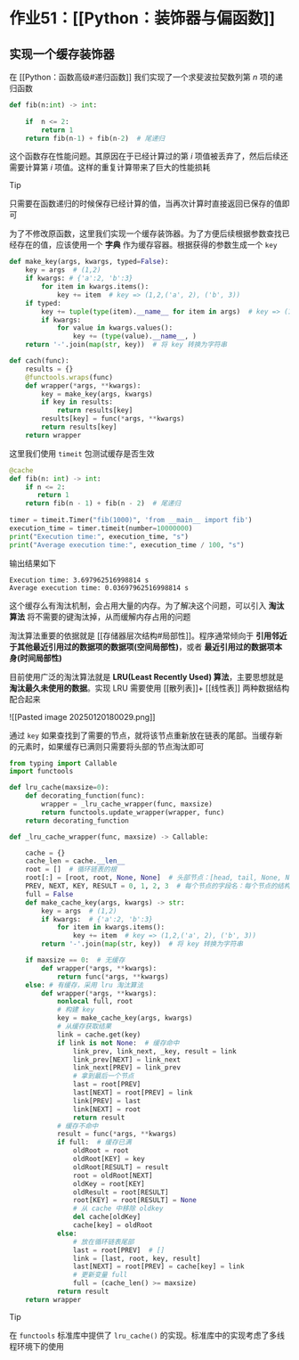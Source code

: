 # 作业51：[[Python：装饰器与偏函数]]

## 实现一个缓存装饰器

在 [[Python：函数高级#递归函数]] 我们实现了一个求斐波拉契数列第 $n$ 项的递归函数

```python
def fib(n:int) -> int:
    
    if  n <= 2:
        return 1
    return fib(n-1) + fib(n-2)  # 尾递归
```

这个函数存在性能问题。其原因在于已经计算过的第 $i$ 项值被丢弃了，然后后续还需要计算第 $i$ 项值。这样的重复计算带来了巨大的性能损耗

> [!tip] 
> 
> 只需要在函数递归的时候保存已经计算的值，当再次计算时直接返回已保存的值即可
> 

为了不修改原函数，这里我们实现一个缓存装饰器。为了方便后续根据参数查找已经存在的值，应该使用一个 **字典** 作为缓存容器。根据获得的参数生成一个 `key` 

```python
def make_key(args, kwargs, typed=False):
	key = args  # (1,2)
	if kwargs: # {'a':2, 'b':3}
		for item in kwargs.items():
			key += item  # key => (1,2,('a', 2), ('b', 3))
	if typed:
		key += tuple(type(item).__name__ for item in args)  # key => (1,2,('a', 2), ('b', 3), 'int', 'int')
		if kwargs:
			for value in kwargs.values():
				key += (type(value).__name__, )
	return '-'.join(map(str, key))  # 将 key 转换为字符串

def cach(func):
	results = {}
	@functools.wraps(func)
	def wrapper(*args, **kwargs):
		key = make_key(args, kwargs)
		if key in results:
			return results[key]
		results[key] = func(*args, **kwargs)
		return results[key]
	return wrapper
```

这里我们使用 `timeit` 包测试缓存是否生效

```python
@cache  
def fib(n: int) -> int:  
    if n <= 2:  
       return 1  
    return fib(n - 1) + fib(n - 2)  # 尾递归  
  
timer = timeit.Timer("fib(1000)", 'from __main__ import fib')  
execution_time = timer.timeit(number=10000000)  
print("Execution time:", execution_time, "s")  
print("Average execution time:", execution_time / 100, "s")
```

输出结果如下

```
Execution time: 3.697962516998814 s
Average execution time: 0.03697962516998814 s
```

这个缓存么有淘汰机制，会占用大量的内存。为了解决这个问题，可以引入 **淘汰算法** 将不需要的键淘汰掉，从而缓解内存占用的问题

淘汰算法重要的依据就是 [[存储器层次结构#局部性]]。程序通常倾向于 **引用邻近于其他最近引用过的数据项的数据项(空间局部性)**，或者 **最近引用过的数据项本身(时间局部性)**

目前使用广泛的淘汰算法就是 **LRU(Least Recently Used) 算法**，主要思想就是 **淘汰最久未使用的数据**。实现 LRU 需要使用 [[散列表]]+ [[线性表]] 两种数据结构配合起来

![[Pasted image 20250120180029.png]]

通过 `key` 如果查找到了需要的节点，就将该节点重新放在链表的尾部。当缓存新的元素时，如果缓存已满则只需要将头部的节点淘汰即可

```python
from typing import Callable
import functools

def lru_cache(maxsize=0):
    def decorating_function(func):
        wrapper = _lru_cache_wrapper(func, maxsize)
        return functools.update_wrapper(wrapper, func)
    return decorating_function

def _lru_cache_wrapper(func, maxsize) -> Callable:

    cache = {}
    cache_len = cache.__len__
    root = []  # 循环链表的根
    root[:] = [root, root, None, None]  # 头部节点：[head, tail, None, None]
    PREV, NEXT, KEY, RESULT = 0, 1, 2, 3  # 每个节点的字段名：每个节点的结构都是 [前一个节点, 下一个节点, 键, 结果]。
    full = False
    def make_cache_key(args, kwargs) -> str:
        key = args  # (1,2)
        if kwargs:  # {'a':2, 'b':3}
            for item in kwargs.items():
                key += item  # key => (1,2,('a', 2), ('b', 3))
        return '-'.join(map(str, key))  # 将 key 转换为字符串

    if maxsize == 0:  # 无缓存
        def wrapper(*args, **kwargs):
            return func(*args, **kwargs)
    else: # 有缓存，采用 lru 淘汰算法
        def wrapper(*args, **kwargs):
            nonlocal full, root
            # 构建 key
            key = make_cache_key(args, kwargs)
            # 从缓存获取结果
            link = cache.get(key)
            if link is not None:  # 缓存命中
                link_prev, link_next, _key, result = link
                link_prev[NEXT] = link_next
                link_next[PREV] = link_prev
                # 拿到最后一个节点
                last = root[PREV]
                last[NEXT] = root[PREV] = link
                link[PREV] = last
                link[NEXT] = root
                return result
            # 缓存不命中
            result = func(*args, **kwargs)
            if full:  # 缓存已满
                oldRoot = root
                oldRoot[KEY] = key
                oldRoot[RESULT] = result
                root = oldRoot[NEXT]
                oldKey = root[KEY]
                oldResult = root[RESULT]
                root[KEY] = root[RESULT] = None
                # 从 cache 中移除 oldkey
                del cache[oldKey]
                cache[key] = oldRoot
            else:
                # 放在循环链表尾部
                last = root[PREV]  # []
                link = [last, root, key, result]
                last[NEXT] = root[PREV] = cache[key] = link
                # 更新变量 full
                full = (cache_len() >= maxsize)
            return result
    return wrapper
```

> [!tip] 
> 
> 在 `functools` 标准库中提供了 `lru_cache()` 的实现。标准库中的实现考虑了多线程环境下的使用
> 
